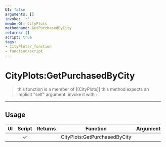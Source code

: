 ```yaml
---
UI: false
arguments: []
invoke: ':'
memberOf: CityPlots
methodname: GetPurchasedByCity
returns: []
script: true
tags:
- CityPlots/_function
- function/script
---
```

# CityPlots:GetPurchasedByCity
> this function is a member of [[CityPlots]]
> this method expects an implicit "self" argument. invoke it with `:`
-----
## Usage
|  UI | Script | Returns | Function | Arguments |
|:---:|:------:|-------:|:--------:|:---------|
| |✓||CityPlots:GetPurchasedByCity||
